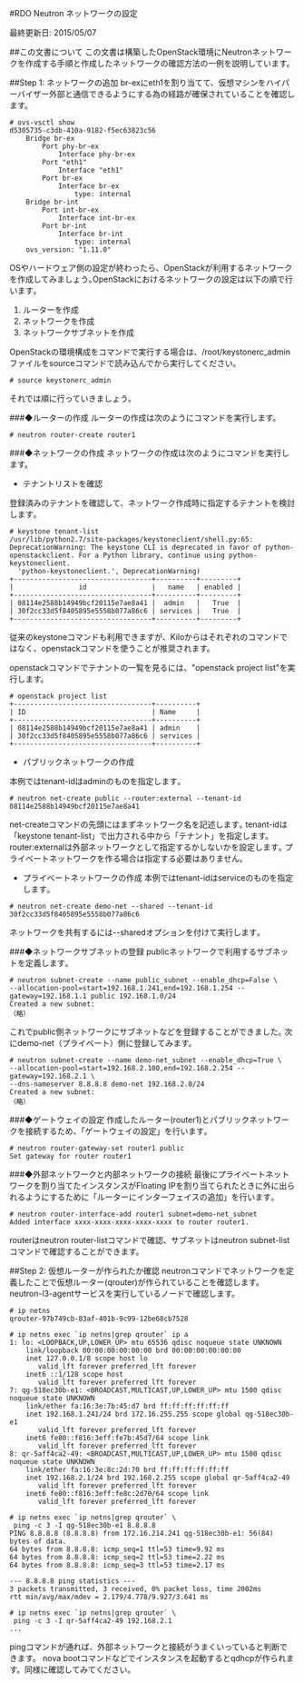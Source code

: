 #RDO Neutron ネットワークの設定

最終更新日: 2015/05/07

##この文書について
この文書は構築したOpenStack環境にNeutronネットワークを作成する手順と作成したネットワークの確認方法の一例を説明しています。

##Step 1: ネットワークの追加
br-exにeth1を割り当てて、仮想マシンをハイパーバイザー外部と通信できるようにする為の経路が確保されていることを確認します。

````
# ovs-vsctl show
d5305735-c3db-410a-9182-f5ec63823c56
    Bridge br-ex
        Port phy-br-ex
            Interface phy-br-ex
        Port "eth1"
            Interface "eth1"
        Port br-ex
            Interface br-ex
                type: internal
    Bridge br-int
        Port int-br-ex
            Interface int-br-ex
        Port br-int
            Interface br-int
                type: internal
    ovs_version: "1.11.0"
````

OSやハードウェア側の設定が終わったら、OpenStackが利用するネットワークを作成してみましょう｡OpenStackにおけるネットワークの設定は以下の順で行います｡

1. ルーターを作成
2. ネットワークを作成
3. ネットワークサブネットを作成

OpenStackの環境構成をコマンドで実行する場合は、/root/keystonerc_adminファイルをsourceコマンドで読み込んでから実行してください｡

````
# source keystonerc_admin
````

それでは順に行っていきましょう｡

###◆ルーターの作成
ルーターの作成は次のようにコマンドを実行します。

````
# neutron router-create router1
````

###◆ネットワークの作成
ネットワークの作成は次のようにコマンドを実行します。

- テナントリストを確認

登録済みのテナントを確認して、ネットワーク作成時に指定するテナントを検討します｡

````
# keystone tenant-list
/usr/lib/python2.7/site-packages/keystoneclient/shell.py:65: DeprecationWarning: The keystone CLI is deprecated in favor of python-openstackclient. For a Python library, continue using python-keystoneclient.
  'python-keystoneclient.', DeprecationWarning)
+----------------------------------+----------+---------+
|                id                |   name   | enabled |
+----------------------------------+----------+---------+
| 08114e2588b14949bcf20115e7ae8a41 |  admin   |   True  |
| 30f2cc33d5f8405895e5558b077a86c6 | services |   True  |
+----------------------------------+----------+---------+
````

従来のkeystoneコマンドも利用できますが、Kiloからはそれぞれのコマンドではなく、openstackコマンドを使うことが推奨されます。

openstackコマンドでテナントの一覧を見るには、"openstack project list"を実行します。

````
# openstack project list
+----------------------------------+----------+
| ID                               | Name     |
+----------------------------------+----------+
| 08114e2588b14949bcf20115e7ae8a41 | admin    |
| 30f2cc33d5f8405895e5558b077a86c6 | services |
+----------------------------------+----------+
````

- パブリックネットワークの作成


本例ではtenant-idはadminのものを指定します｡

````
# neutron net-create public --router:external --tenant-id 08114e2588b14949bcf20115e7ae8a41
````

net-createコマンドの先頭にはまずネットワーク名を記述します｡
tenant-idは「keystone tenant-list」で出力される中から「テナント」を指定します。
router:externalは外部ネットワークとして指定するかしないかを設定します｡
プライベートネットワークを作る場合は指定する必要はありません｡

- プライベートネットワークの作成
本例ではtenant-idはserviceのものを指定します｡

````
# neutron net-create demo-net --shared --tenant-id 30f2cc33d5f8405895e5558b077a86c6
````

ネットワークを共有するには--sharedオプションを付けて実行します｡

###◆ネットワークサブネットの登録
publicネットワークで利用するサブネットを定義します｡

````
# neutron subnet-create --name public_subnet --enable_dhcp=False \
--allocation-pool=start=192.168.1.241,end=192.168.1.254 --gateway=192.168.1.1 public 192.168.1.0/24
Created a new subnet:
（略）
````

これでpublic側ネットワークにサブネットなどを登録することができました｡
次にdemo-net（プライベート）側に登録してみます。

````
# neutron subnet-create --name demo-net_subnet --enable_dhcp=True \
--allocation-pool=start=192.168.2.100,end=192.168.2.254 --gateway=192.168.2.1 \
--dns-nameserver 8.8.8.8 demo-net 192.168.2.0/24
Created a new subnet:
（略）
````

###◆ゲートウェイの設定
作成したルーター(router1)とパブリックネットワークを接続するため、「ゲートウェイの設定」を行います｡

````
# neutron router-gateway-set router1 public
Set gateway for router router1
````


###◆外部ネットワークと内部ネットワークの接続
最後にプライベートネットワークを割り当てたインスタンスがFloating IPを割り当てられたときに外に出られるようにするために「ルーターにインターフェイスの追加」を行います｡

````
# neutron router-interface-add router1 subnet=demo-net_subnet
Added interface xxxx-xxxx-xxxx-xxxx-xxxx to router router1.
````

routerはneutron router-listコマンドで確認、サブネットはneutron subnet-listコマンドで確認することができます。


##Step 2: 仮想ルーターが作られたか確認
neutronコマンドでネットワークを定義したことで仮想ルーター(qrouter)が作られていることを確認します。neutron-l3-agentサービスを実行しているノードで確認します。

````
# ip netns
qrouter-97b749cb-83af-401b-9c99-12be68cb7528

# ip netns exec `ip netns|grep qrouter` ip a
1: lo: <LOOPBACK,UP,LOWER_UP> mtu 65536 qdisc noqueue state UNKNOWN
    link/loopback 00:00:00:00:00:00 brd 00:00:00:00:00:00
    inet 127.0.0.1/8 scope host lo
       valid_lft forever preferred_lft forever
    inet6 ::1/128 scope host
       valid_lft forever preferred_lft forever
7: qg-518ec30b-e1: <BROADCAST,MULTICAST,UP,LOWER_UP> mtu 1500 qdisc noqueue state UNKNOWN
    link/ether fa:16:3e:7b:45:d7 brd ff:ff:ff:ff:ff:ff
    inet 192.168.1.241/24 brd 172.16.255.255 scope global qg-518ec30b-e1
       valid_lft forever preferred_lft forever
    inet6 fe80::f816:3eff:fe7b:45d7/64 scope link
       valid_lft forever preferred_lft forever
8: qr-5aff4ca2-49: <BROADCAST,MULTICAST,UP,LOWER_UP> mtu 1500 qdisc noqueue state UNKNOWN
    link/ether fa:16:3e:8c:2d:70 brd ff:ff:ff:ff:ff:ff
    inet 192.168.2.1/24 brd 192.168.2.255 scope global qr-5aff4ca2-49
       valid_lft forever preferred_lft forever
    inet6 fe80::f816:3eff:fe8c:2d70/64 scope link
       valid_lft forever preferred_lft forever

# ip netns exec `ip netns|grep qrouter` \
 ping -c 3 -I qg-518ec30b-e1 8.8.8.8
PING 8.8.8.8 (8.8.8.8) from 172.16.214.241 qg-518ec30b-e1: 56(84) bytes of data.
64 bytes from 8.8.8.8: icmp_seq=1 ttl=53 time=9.92 ms
64 bytes from 8.8.8.8: icmp_seq=2 ttl=53 time=2.22 ms
64 bytes from 8.8.8.8: icmp_seq=3 ttl=53 time=2.17 ms

--- 8.8.8.8 ping statistics ---
3 packets transmitted, 3 received, 0% packet loss, time 2002ms
rtt min/avg/max/mdev = 2.179/4.778/9.927/3.641 ms

# ip netns exec `ip netns|grep qrouter` \
 ping -c 3 -I qr-5aff4ca2-49 192.168.2.1
...
````

pingコマンドが通れば、外部ネットワークと接続がうまくいっていると判断できます。
nova bootコマンドなどでインスタンスを起動するとqdhcpが作られます。同様に確認してみてください。
